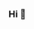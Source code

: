 ### Hi 👋

<!--
**TarynMcMillan/TarynMcMillan** is a ✨ _special_ ✨ repository because its `README.md` (this file) appears on your GitHub profile.

<img src= "https://github.com/TarynMcMillan/TarynMcMillan/blob/main/giphy.gif" width="250">

## Taryn McMillan

Here are some ideas to get you started:

- 🔭 I’m currently working on: 2D and 3D demo games in Unity
- 🌱 I’m currently learning: C#, Unity, JavaScript, HTML, CSS
- 💬 Ask me about: Unity, game development, making a career change into STEM
- 📫 How to reach me: 
- 😄 Pronouns: she/her
- ⚡ Fun fact: ...
-->
